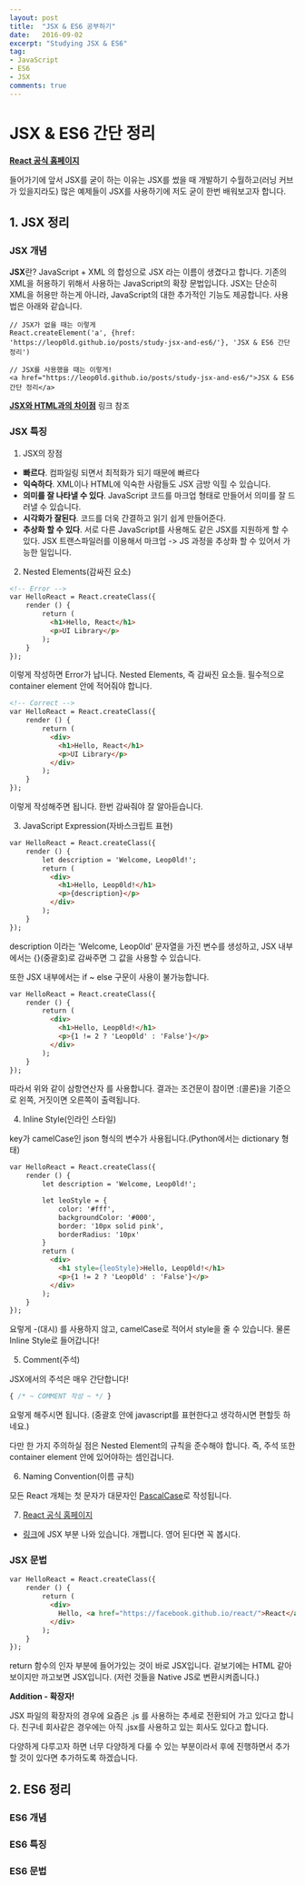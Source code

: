 ```yaml
---
layout: post
title:  "JSX & ES6 공부하기"
date:   2016-09-02
excerpt: "Studying JSX & ES6"
tag:
- JavaScript
- ES6
- JSX
comments: true
---
```


JSX & ES6 간단 정리
=======

**[React 공식 홈페이지](https://facebook.github.io/react/)**

들어가기에 앞서 JSX를 굳이 하는 이유는 JSX를 썼을 때 개발하기 수월하고(러닝 커브가 있을지라도) 많은 예제들이 JSX를 사용하기에 저도 굳이 한번 배워보고자 합니다.

## 1. JSX 정리

### JSX 개념

**JSX**란?
JavaScript + XML 의 합성으로 JSX 라는 이름이 생겼다고 합니다.
기존의 XML을 허용하기 위해서 사용하는 JavaScript의 확장 문법입니다.
JSX는 단순히 XML을 허용만 하는게 아니라, JavaScript의 대한 추가적인 기능도 제공합니다. 
사용법은 아래와 같습니다.

```
// JSX가 없을 때는 이렇게
React.createElement('a', {href: 'https://leop0ld.github.io/posts/study-jsx-and-es6/'}, 'JSX & ES6 간단 정리')

// JSX를 사용했을 때는 이렇게!
<a href="https://leop0ld.github.io/posts/study-jsx-and-es6/">JSX & ES6 간단 정리</a>
```

**[JSX와 HTML과의 차이점](https://facebook.github.io/react/docs/jsx-gotchas.html)** 링크 참조

### JSX 특징

1. JSX의 장점
 - **빠르다**. 컴파일링 되면서 최적화가 되기 때문에 빠르다
 - **익숙하다**. XML이나 HTML에 익숙한 사람들도 JSX 금방 익힐 수 있습니다.
 - **의미를 잘 나타낼 수 있다**. JavaScript 코드를 마크업 형태로 만들어서 의미를 잘 드러낼 수 있습니다.
 - **시각화가 잘된다**. 코드를 더욱 간결하고 읽기 쉽게 만들어준다.
 - **추상화 할 수 있다**. 서로 다른 JavaScript를 사용해도 같은 JSX를 지원하게 할 수 있다. JSX 트랜스파일러를 이용해서 마크업 -> JS 과정을 추상화 할 수 있어서 가능한 일입니다.

2. Nested Elements(감싸진 요소)

```html
<!-- Error -->
var HelloReact = React.createClass({
	render () {
		return (
		  <h1>Hello, React</h1>
		  <p>UI Library</p>
	  	);
	}
});
```

이렇게 작성하면 Error가 납니다.
Nested Elements, 즉 감싸진 요소들.
필수적으로 container element 안에 적어줘야 합니다.

```html
<!-- Correct -->
var HelloReact = React.createClass({
    render () {
        return (
    	  <div>
			<h1>Hello, React</h1>
			<p>UI Library</p>
		  </div>
		);
	}
});
```

이렇게 작성해주면 됩니다.
한번 감싸줘야 잘 알아듣습니다.


3. JavaScript Expression(자바스크립트 표현)

```html
var HelloReact = React.createClass({
	render () {
		let description = 'Welcome, Leop0ld!';
		return (
		  <div>
			<h1>Hello, Leop0ld!</h1>
			<p>{description}</p>
		  </div>
		);
	}
});
```

description 이라는 'Welcome, Leop0ld' 문자열을 가진 변수를 생성하고, JSX 내부에서는 {}(중괄호)로 감싸주면 그 값을 사용할 수 있습니다.

또한 JSX 내부에서는 if ~ else 구문이 사용이 불가능합니다.

```html
var HelloReact = React.createClass({
	render () {
		return (
		  <div>
			<h1>Hello, Leop0ld!</h1>
			<p>{1 != 2 ? 'Leop0ld' : 'False'}</p>
		  </div>
		);
	}
});
```

따라서 위와 같이 삼항연산자 를 사용합니다.
결과는 조건문이 참이면 :(콜론)을 기준으로 왼쪽, 거짓이면 오른쪽이 출력됩니다.

4. Inline Style(인라인 스타일)

key가 camelCase인 json 형식의 변수가 사용됩니다.(Python에서는 dictionary 형태)

```html
var HelloReact = React.createClass({
	render () {
		let description = 'Welcome, Leop0ld!';

		let leoStyle = {
			color: '#fff',
			backgroundColor: '#000',
			border: '10px solid pink',
			borderRadius: '10px'
		}
		return (
		  <div>
			<h1 style={leoStyle}>Hello, Leop0ld!</h1>
			<p>{1 != 2 ? 'Leop0ld' : 'False'}</p>
		  </div>
		);
	}
});
```

요렇게 -(대시) 를 사용하지 않고, camelCase로 적어서 style을 줄 수 있습니다. 물론 Inline Style로 들어갑니다!

5. Comment(주석)

JSX에서의 주석은 매우 간단합니다!

```javascript
{ /* ~ COMMENT 작성 ~ */ }
```

요렇게 해주시면 됩니다. (중괄호 안에 javascript를 표현한다고 생각하시면 편할듯 하네요.)

다만 한 가지 주의하실 점은 Nested Element의 규칙을 준수해야 합니다.
즉, 주석 또한 container element 안에 있어야하는 셈인겁니다.

6. Naming Convention(이름 규칙)

모든 React 개체는 첫 문자가 대문자인 [PascalCase](http://zetawiki.com/wiki/%EC%B9%B4%EB%A9%9C%ED%91%9C%EA%B8%B0%EB%B2%95_camelCase,_%ED%8C%8C%EC%8A%A4%EC%B9%BC%ED%91%9C%EA%B8%B0%EB%B2%95_PascalCase)로 작성됩니다.

7. [React 공식 홈페이지](https://facebook.github.io/react/)
 - [링크](https://facebook.github.io/react/docs/displaying-data.html)에 JSX 부분 나와 있습니다. 개쩝니다. 영어 된다면 꼭 봅시다.

### JSX 문법

```html
var HelloReact = React.createClass({
    render () {
        return (
		  <div>
			Hello, <a href="https://facebook.github.io/react/">React</a>
		  </div>
	    );
	}
});
```
return 함수의 인자 부분에 들어가있는 것이 바로 JSX입니다.
겉보기에는 HTML 같아보이지만 까고보면 JSX입니다.
(저런 것들을 Native JS로 변환시켜줍니다.)

**Addition - 확장자!**

JSX 파일의 확장자의 경우에 요즘은 .js 를 사용하는 추세로 전환되어 가고 있다고 합니다. 친구네 회사같은 경우에는 아직 .jsx를 사용하고 있는 회사도 있다고 합니다.

다양하게 다루고자 하면 너무 다양하게 다룰 수 있는 부분이라서 후에 진행하면서 추가할 것이 있다면 추가하도록 하겠습니다.

## 2. ES6 정리

### ES6 개념

### ES6 특징

### ES6 문법
